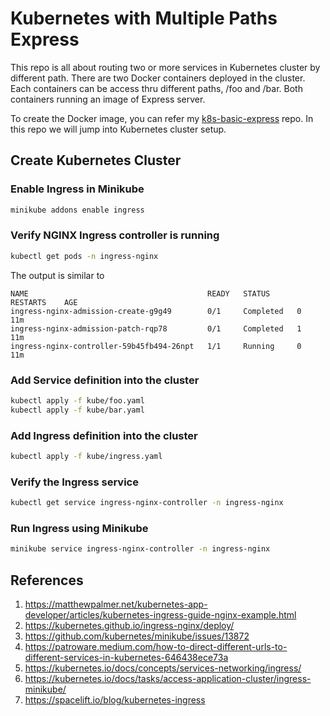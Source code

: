 # Kubernetes with Multiple Paths Express

This repo is all about routing two or more services in Kubernetes cluster by different path. There are two Docker containers deployed in the cluster. Each containers can be access thru different paths, /foo and /bar. Both containers running an image of Express server. 

To create the Docker image, you can refer my [k8s-basic-express](https://github.com/farhannafis/k8s-basic-express) repo. In this repo we will jump into Kubernetes cluster setup.

## Create Kubernetes Cluster

### Enable Ingress in Minikube

```bash
minikube addons enable ingress
```

### Verify NGINX Ingress controller is running

```bash
kubectl get pods -n ingress-nginx
```

The output is similar to

```
NAME                                        READY   STATUS      RESTARTS    AGE
ingress-nginx-admission-create-g9g49        0/1     Completed   0          11m
ingress-nginx-admission-patch-rqp78         0/1     Completed   1          11m
ingress-nginx-controller-59b45fb494-26npt   1/1     Running     0          11m
```

### Add Service definition into the cluster

```bash
kubectl apply -f kube/foo.yaml
kubectl apply -f kube/bar.yaml
```

### Add Ingress definition into the cluster

```bash
kubectl apply -f kube/ingress.yaml
```

### Verify the Ingress service

```bash
kubectl get service ingress-nginx-controller -n ingress-nginx
```

### Run Ingress using Minikube

```bash
minikube service ingress-nginx-controller -n ingress-nginx
```

## References

1. https://matthewpalmer.net/kubernetes-app-developer/articles/kubernetes-ingress-guide-nginx-example.html
2. https://kubernetes.github.io/ingress-nginx/deploy/
3. https://github.com/kubernetes/minikube/issues/13872
4. https://patroware.medium.com/how-to-direct-different-urls-to-different-services-in-kubernetes-646438ece73a
5. https://kubernetes.io/docs/concepts/services-networking/ingress/
6. https://kubernetes.io/docs/tasks/access-application-cluster/ingress-minikube/
7. https://spacelift.io/blog/kubernetes-ingress
